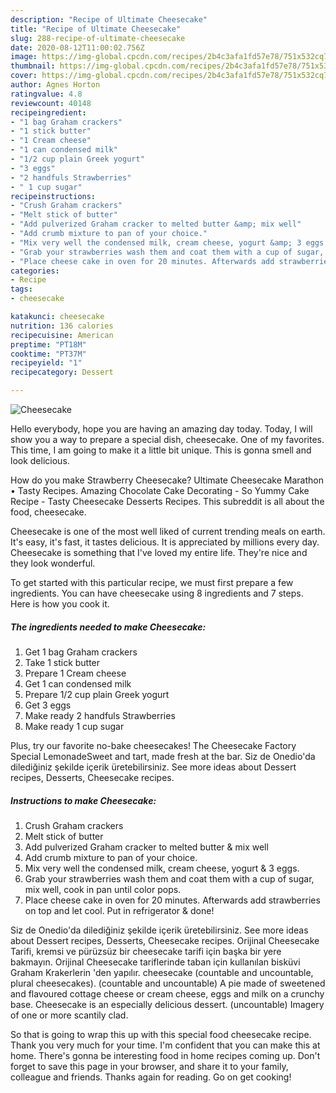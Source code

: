 ```yaml
---
description: "Recipe of Ultimate Cheesecake"
title: "Recipe of Ultimate Cheesecake"
slug: 288-recipe-of-ultimate-cheesecake
date: 2020-08-12T11:00:02.756Z
image: https://img-global.cpcdn.com/recipes/2b4c3afa1fd57e78/751x532cq70/cheesecake-recipe-main-photo.jpg
thumbnail: https://img-global.cpcdn.com/recipes/2b4c3afa1fd57e78/751x532cq70/cheesecake-recipe-main-photo.jpg
cover: https://img-global.cpcdn.com/recipes/2b4c3afa1fd57e78/751x532cq70/cheesecake-recipe-main-photo.jpg
author: Agnes Horton
ratingvalue: 4.8
reviewcount: 40148
recipeingredient:
- "1 bag Graham crackers"
- "1 stick butter"
- "1 Cream cheese"
- "1 can condensed milk"
- "1/2 cup plain Greek yogurt"
- "3 eggs"
- "2 handfuls Strawberries"
- " 1 cup sugar"
recipeinstructions:
- "Crush Graham crackers"
- "Melt stick of butter"
- "Add pulverized Graham cracker to melted butter &amp; mix well"
- "Add crumb mixture to pan of your choice."
- "Mix very well the condensed milk, cream cheese, yogurt &amp; 3 eggs."
- "Grab your strawberries wash them and coat them with a cup of sugar, mix well, cook in pan until color pops."
- "Place cheese cake in oven for 20 minutes. Afterwards add strawberries on top and let cool. Put in refrigerator &amp; done!"
categories:
- Recipe
tags:
- cheesecake

katakunci: cheesecake 
nutrition: 136 calories
recipecuisine: American
preptime: "PT18M"
cooktime: "PT37M"
recipeyield: "1"
recipecategory: Dessert

---
```



![Cheesecake](https://img-global.cpcdn.com/recipes/2b4c3afa1fd57e78/751x532cq70/cheesecake-recipe-main-photo.jpg)

Hello everybody, hope you are having an amazing day today. Today, I will show you a way to prepare a special dish, cheesecake. One of my favorites. This time, I am going to make it a little bit unique. This is gonna smell and look delicious.

How do you make Strawberry Cheesecake? Ultimate Cheesecake Marathon • Tasty Recipes. Amazing Chocolate Cake Decorating - So Yummy Cake Recipe - Tasty Cheesecake Desserts Recipes. This subreddit is all about the food, cheesecake.

Cheesecake is one of the most well liked of current trending meals on earth. It's easy, it's fast, it tastes delicious. It is appreciated by millions every day. Cheesecake is something that I've loved my entire life. They're nice and they look wonderful.


To get started with this particular recipe, we must first prepare a few ingredients. You can have cheesecake using 8 ingredients and 7 steps. Here is how you cook it.

<!--inarticleads1-->

##### The ingredients needed to make Cheesecake:

1. Get 1 bag Graham crackers
1. Take 1 stick butter
1. Prepare 1 Cream cheese
1. Get 1 can condensed milk
1. Prepare 1/2 cup plain Greek yogurt
1. Get 3 eggs
1. Make ready 2 handfuls Strawberries
1. Make ready  1 cup sugar


Plus, try our favorite no-bake cheesecakes! The Cheesecake Factory Special LemonadeSweet and tart, made fresh at the bar. Siz de Onedio&#39;da dilediğiniz şekilde içerik üretebilirsiniz. See more ideas about Dessert recipes, Desserts, Cheesecake recipes. 

<!--inarticleads2-->

##### Instructions to make Cheesecake:

1. Crush Graham crackers
1. Melt stick of butter
1. Add pulverized Graham cracker to melted butter &amp; mix well
1. Add crumb mixture to pan of your choice.
1. Mix very well the condensed milk, cream cheese, yogurt &amp; 3 eggs.
1. Grab your strawberries wash them and coat them with a cup of sugar, mix well, cook in pan until color pops.
1. Place cheese cake in oven for 20 minutes. Afterwards add strawberries on top and let cool. Put in refrigerator &amp; done!


Siz de Onedio&#39;da dilediğiniz şekilde içerik üretebilirsiniz. See more ideas about Dessert recipes, Desserts, Cheesecake recipes. Orijinal Cheesecake Tarifi, kremsi ve pürüzsüz bir cheesecake tarifi için başka bir yere bakmayın. Orijinal Cheesecake tariflerinde taban için kullanılan bisküvi Graham Krakerlerin &#39;den yapılır. cheesecake (countable and uncountable, plural cheesecakes). (countable and uncountable) A pie made of sweetened and flavoured cottage cheese or cream cheese, eggs and milk on a crunchy base. Cheesecake is an especially delicious dessert. (uncountable) Imagery of one or more scantily clad. 

So that is going to wrap this up with this special food cheesecake recipe. Thank you very much for your time. I'm confident that you can make this at home. There's gonna be interesting food in home recipes coming up. Don't forget to save this page in your browser, and share it to your family, colleague and friends. Thanks again for reading. Go on get cooking!
